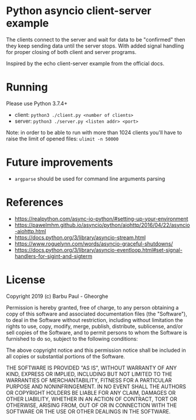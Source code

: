 Python asyncio client-server example
====================================
The clients connect to the server and wait for data to be "confirmed" then they keep sending data until the server stops.
With added signal handling for proper closing of both client and server programs.

Inspired by the echo client-server example from the official docs.

Running
=======
Please use Python 3.7.4+

* client: `python3 ./client.py <number of clients>`
* server: `python3 ./server.py <listen addr> <port>`

Note: in order to be able to run with more than 1024 clients you'll have to raise the limit of opened files:
`ulimit -n 50000`


Future improvements
===================
* `argparse` should be used for command line arguments parsing


References
==========
* https://realpython.com/async-io-python/#setting-up-your-environment
* https://pawelmhm.github.io/asyncio/python/aiohttp/2016/04/22/asyncio-aiohttp.html
* https://docs.python.org/3/library/asyncio-stream.html
* https://www.roguelynn.com/words/asyncio-graceful-shutdowns/
* https://docs.python.org/3/library/asyncio-eventloop.html#set-signal-handlers-for-sigint-and-sigterm


License
=======
Copyright 2019 (c) Barbu Paul - Gheorghe

Permission is hereby granted, free of charge, to any person obtaining a copy of this software and associated documentation files (the "Software"), to deal in the Software without restriction, including without limitation the rights to use, copy, modify, merge, publish, distribute, sublicense, and/or sell copies of the Software, and to permit persons to whom the Software is furnished to do so, subject to the following conditions:

The above copyright notice and this permission notice shall be included in all copies or substantial portions of the Software.

THE SOFTWARE IS PROVIDED "AS IS", WITHOUT WARRANTY OF ANY KIND, EXPRESS OR IMPLIED, INCLUDING BUT NOT LIMITED TO THE WARRANTIES OF MERCHANTABILITY, FITNESS FOR A PARTICULAR PURPOSE AND NONINFRINGEMENT. IN NO EVENT SHALL THE AUTHORS OR COPYRIGHT HOLDERS BE LIABLE FOR ANY CLAIM, DAMAGES OR OTHER LIABILITY, WHETHER IN AN ACTION OF CONTRACT, TORT OR OTHERWISE, ARISING FROM, OUT OF OR IN CONNECTION WITH THE SOFTWARE OR THE USE OR OTHER DEALINGS IN THE SOFTWARE.
